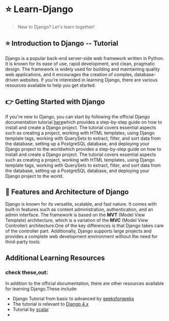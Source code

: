 # :star: Learn-Django
> New to Django? Let's learn together!

## :star: Introduction to Django -- Tutorial

Django is a popular back-end server-side web framework written in Python. It is known for its ease of use, rapid development, and clean, pragmatic design. The framework is widely used for building and maintaining quality web applications, and it encourages the creation of complex, database-driven websites. If you're interested in learning Django, there are various resources available to help you get started.

## :point_right: Getting Started with Django

If you're new to Django, you can start by following the official Django documentation tutorial <a href="https://docs.djangoproject.com/en/5.0/">here</a>which provides a step-by-step guide on how to install and create a Django project. The tutorial covers essential aspects such as creating a project, working with HTML templates, using Django template tags, working with QuerySets to extract, filter, and sort data from the database, setting up a PostgreSQL database, and deploying your Django project to the worldwhich provides a step-by-step guide on how to install and create a Django project. The tutorial covers essential aspects such as creating a project, working with HTML templates, using Django template tags, working with QuerySets to extract, filter, and sort data from the database, setting up a PostgreSQL database, and deploying your Django project to the world.

## :round_pushpin: Features and Architecture of Django

Django is known for its versatile, scalable, and fast nature. It comes with built-in features such as content administration, authentication, and an admin interface. The framework is based on the **MVT** (Model View Template) architecture, which is a variation of the **MVC** (Model View Controller) architecture.One of the key differences is that Django takes care of the controller part. Additionally, Django supports large projects and provides a complete web development environment without the need for third-party tools.

## Additional Learning Resources
### check these,out:
In addition to the official documentation, there are other resources available for learning Django.These include:
- Django Tutorial from basic to advanced by <a href="https://www.geeksforgeeks.org/django-tutorial/">geeksforgeeks</a>
- The tutorial is relevant to <a href="https://www.pythontutorial.net/django-tutorial/" >Django 4.x</a>
- Tutorial by <a href="https://www.scaler.com/topics/django/">scalar</a>
- 
